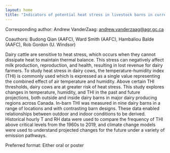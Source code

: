 ```yaml
---
layout: home
title: "Indicators of potential heat stress in livestock barns in current and future climates"
---
```



Corresponding author: Andrew VanderZaag: andrew.vanderzaag@agr.gc.ca

Coauthors: Budong Qian (AAFC), Ward Smith (AAFC), Hambaliou Balde (AAFC), Rob Gordon (U. Windsor) 

Dairy cattle are sensitive to heat stress, which occurs when they cannot dissipate heat to maintain thermal balance. This stress can negatively affect milk production, reproduction, and health, resulting in lost revenue for dairy farmers. To study heat stress in dairy cows, the temperature-humidity index (THI) is commonly used which is expressed as a single value representing the combined effect of air temperature and humidity. Above certain THI thresholds, dairy cows are at greater risk of heat stress. This study explores changes in temperature, humidity, and THI in the past and future projections, both outside and inside dairy barns in major dairy producing regions across Canada. In-barn THI was measured in nine dairy barns in a range of locations and with contrasting barn designs. These data enabled relationships between outdoor and indoor conditions to be derived. Historical hourly T and RH data were used to compare the frequency of THI above critical levels from the 1960s to 2019, and climate change models were used to understand projected changes for the future under a variety of emission pathways.

Preferred format: Either oral or poster

